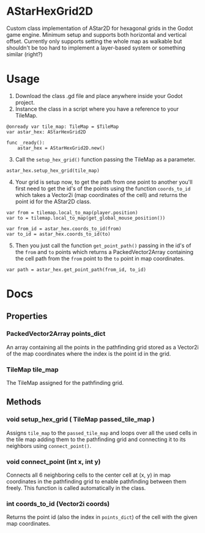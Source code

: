 # AStarHexGrid2D
Custom class implementation of AStar2D for hexagonal grids in the Godot game engine.
Minimum setup and supports both horizontal and vertical offset.
Currently only supports setting the whole map as walkable but shouldn't be too hard to implement a layer-based system or something similar (right?)
# Usage
1. Download the class .gd file and place anywhere inside your Godot project.
2. Instance the class in a script where you have a reference to your TileMap.
```gdscript
@onready var tile_map: TileMap = $TileMap
var astar_hex: AStarHexGrid2D

func _ready():
	astar_hex = AStarHexGrid2D.new()
```
3. Call the `setup_hex_grid()` function passing the TileMap as a parameter.
```gdscript
astar_hex.setup_hex_grid(tile_map)
```
4. Your grid is setup now, to get the path from one point to another you'll first need to get the id's of the points using the function `coords_to_id` which takes a Vector2i (map coordinates of the cell) and returns the point id for the AStar2D class.
```gdscript
var from = tilemap.local_to_map(player.position)
var to = tilemap.local_to_map(get_global_mouse_position())

var from_id = astar_hex.coords_to_id(from)
var to_id = astar_hex.coords_to_id(to)
```
5. Then you just call the function `get_point_path()` passing in the id's of the `from` and `to` points which returns a PackedVector2Array containing the cell path from the `from` point to the `to` point in map coordinates.
```gdscript
var path = astar_hex.get_point_path(from_id, to_id)
```
# Docs
## Properties
### PackedVector2Array points_dict
An array containing all the points in the pathfinding grid stored as a Vector2i of the map coordinates where the index is the point id in the grid.

### TileMap tile_map
The TileMap assigned for the pathfinding grid.

## Methods
### void setup_hex_grid ( TileMap passed_tile_map )
Assigns `tile_map` to the `passed_tile_map` and loops over all the used cells in the tile map adding them to the pathfinding grid and connecting it to its neighbors using `connect_point()`.

### void connect_point (int x, int y)
Connects all 6 neighboring cells to the center cell at (x, y) in map coordinates in the pathfinding grid to enable pathfinding between them freely. This function is called automatically in the class.

### int coords_to_id (Vector2i coords)
Returns the point id (also the index in `points_dict`) of the cell with the given map coordinates.
